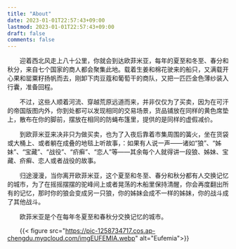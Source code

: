 ```yaml
---
title: "About"
date: 2023-01-01T22:57:43+09:00
lastmod: 2023-01-01T22:57:43+09:00
draft: false
comments: false
---
```

<style>
  ul{
    text-indent:0em!important;
  }
  p{
    text-indent:2em;
  }
</style>
迎着西北风走上八十公里，你就会到达欧菲米亚，每年的夏至和冬至、春分和秋分，来自七个国家的商人都会聚集此地。载着生姜和棉花驶来的船只，又满载开心果和罂粟籽扬帆而去，刚卸下肉豆蔻和葡萄干的商队，又把一匹匹金色薄纱装入行囊，准备回程。

不过，这些人顺着河流、穿越荒原远道而来，并非仅仅为了买卖，因为在可汗的帝国版图内外，你到处都可以发现相同的交易场景，货品铺放在同样的黄色席垫上，散布在你的脚前，摆放在相同的防蝇布篷里，提供的是同样的虚假减价。

到欧菲米亚来决非只为做买卖，也为了入夜后靠着市集周围的簧火，坐在货袋或大桶上、或者躺在成叠的地毯上听故事，：如果有人说一声——诸如“狼”、“姊妹”、“宝藏”、“战役”、“疥癣”、“恋人”等——其余每个人就得讲一段狼、姊妹、宝藏、疥癣、恋人或者战役的故事。

归途漫漫，当你离开欧菲米亚，这个夏至和冬至、春分和秋分都有人交换记忆的城市，为了在摇摇摆摆的驼峰间上或者晃荡的木船里保持清醒，你会再度翻出所有的记忆，那时你的狼会变成另一只狼，你的姊妹会成不一样的姊妹，你的战斗成了其他战斗。

欧菲米亚是个在每年冬夏至和春秋分交换记忆的城市。

{{< figure src="https://pic-1258734717.cos.ap-chengdu.myqcloud.com/imgEUFEMIA.webp" alt="Eufemia">}}
